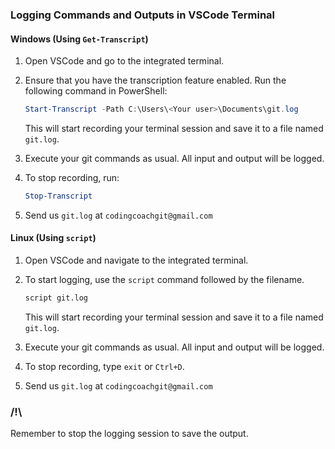 ### Logging Commands and Outputs in VSCode Terminal

#### Windows (Using `Get-Transcript`)

1. Open VSCode and go to the integrated terminal.

2. Ensure that you have the transcription feature enabled. Run the following command in PowerShell:

    ```powershell
    Start-Transcript -Path C:\Users\<Your user>\Documents\git.log
    ```
	This will start recording your terminal session and save it to a file named `git.log`.

3. Execute your git commands as usual. All input and output will be logged.

4. To stop recording, run:

    ```powershell
    Stop-Transcript
    ```

5. Send us `git.log` at `codingcoachgit@gmail.com`

#### Linux (Using `script`)

1. Open VSCode and navigate to the integrated terminal.

2. To start logging, use the `script` command followed by the filename. 

    ```bash
    script git.log
    ```

    This will start recording your terminal session and save it to a file named `git.log`.

3. Execute your git commands as usual. All input and output will be logged.

4. To stop recording, type `exit` or `Ctrl+D`.

5. Send us `git.log` at `codingcoachgit@gmail.com`

### /!\

Remember to stop the logging session to save the output.